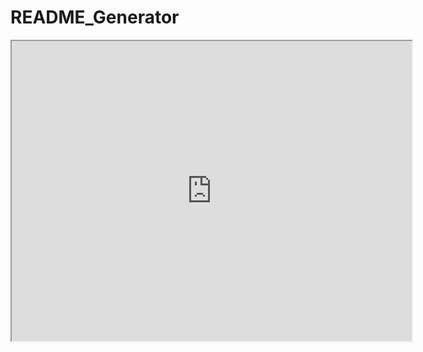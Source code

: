 # README_Generator

<iframe src="https://drive.google.com/file/d/1Zf0uZcUX8yj2DVxMCuHm6119DShBpjSp/preview" width="640" height="480"></iframe>
